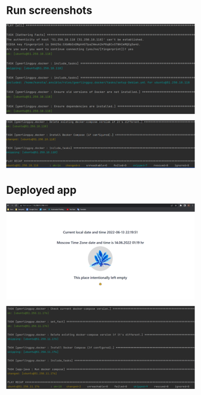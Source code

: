 # Run screenshots

![ansible-1.png](./pictures/ansible-1.png)

![ansible-2.png](./pictures/ansible-2.png)

# Deployed app

![app.png](./pictures/deployed-app.png)

![logs.png](./pictures/ansible-logs-deploy.png)